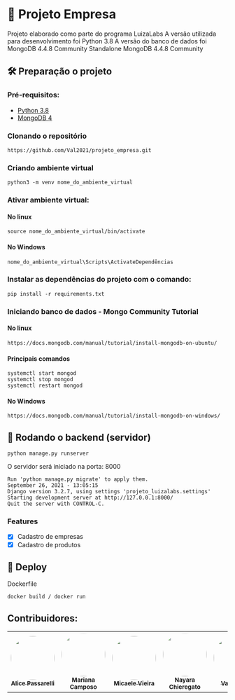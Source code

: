 # 🚀 Projeto Empresa

Projeto elaborado como parte do programa LuizaLabs
A versão utilizada para desenvolvimento foi Python 3.8
A versão do banco de dados foi MongoDB 4.4.8 Community Standalone
MongoDB 4.4.8 Community

## 🛠 Preparação o projeto
### Pré-requisitos:
- [Python 3.8](https://www.python.org/)
- [MongoDB 4](https://docs.mongodb.com/)

### Clonando o repositório
    https://github.com/Val2021/projeto_empresa.git
### Criando ambiente virtual
    python3 -m venv nome_do_ambiente_virtual

### Ativar ambiente virtual:
#### No linux
    source nome_do_ambiente_virtual/bin/activate
#### No Windows
    nome_do_ambiente_virtual\Scripts\ActivateDependências

### Instalar as dependências do projeto com o comando:
    pip install -r requirements.txt

### Iniciando banco de dados - Mongo Community Tutorial
#### No linux
    https://docs.mongodb.com/manual/tutorial/install-mongodb-on-ubuntu/
#### Principais comandos
    systemctl start mongod
    systemctl stop mongod
    systemctl restart mongod

#### No Windows
    https://docs.mongodb.com/manual/tutorial/install-mongodb-on-windows/

## 🎲 Rodando o backend (servidor)
    python manage.py runserver

O servidor será iniciado na porta: 8000

    Run 'python manage.py migrate' to apply them.
    September 26, 2021 - 13:05:15
    Django version 3.2.7, using settings 'projeto_luizalabs.settings'
    Starting development server at http://127.0.0.1:8000/
    Quit the server with CONTROL-C.

### Features
- [x] Cadastro de empresas
- [x] Cadastro de produtos

## 🚀 Deploy
Dockerfile
 
    docker build / docker run

## Contribuidores:
<table>
  <tr>
    <td align="center">
        <a href="https://github.com/alice-passarelli">
            <img style="border-radius: 50%;" src="https://avatars.githubusercontent.com/u/89952137?v=4" width="100px;" alt=""/>
            <br /><sub><b>Alice Passarelli</b></sub></a><br />
    </td>
    <td align="center">
        <a href="https://github.com/marianac-campos">
        <img style="border-radius: 50%;" src="https://avatars.githubusercontent.com/u/69722854?v=4" width="100px;" alt=""/>
        <br /><sub><b>Mariana Camposo</b></sub></a><br />
    </td>
    <td align="center">
        <a href="https://github.com/micaelevieira">
        <img style="border-radius: 50%;" src="https://avatars.githubusercontent.com/u/22177634?v=4" width="100px;" alt=""/>
        <br /><sub><b>Micaele Vieira</b></sub></a><br />
    </td>
    <td align="center">
        <a href="https://github.com/nayara06">
        <img style="border-radius: 50%;" src="https://avatars.githubusercontent.com/u/90937416?v=4" width="100px;" alt=""/>
        <br /><sub><b>Nayara Chieregato</b></sub></a><br />
    </td>
    <td align="center">
        <a href="https://github.com/Val2021">
        <img style="border-radius: 50%;" src="https://avatars.githubusercontent.com/u/63678413?v=4" width="100px;" alt=""/>
        <br /><sub><b>Val Araújo</b></sub></a><br />
    </td>
  </tr>
</table>